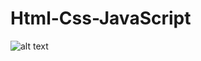 # Html-Css-JavaScript

![alt text](https://github.com/KursatCAKAL/Html-Css-JavaScript/blob/master/navbaranimasyonlar%C4%B1.png)
